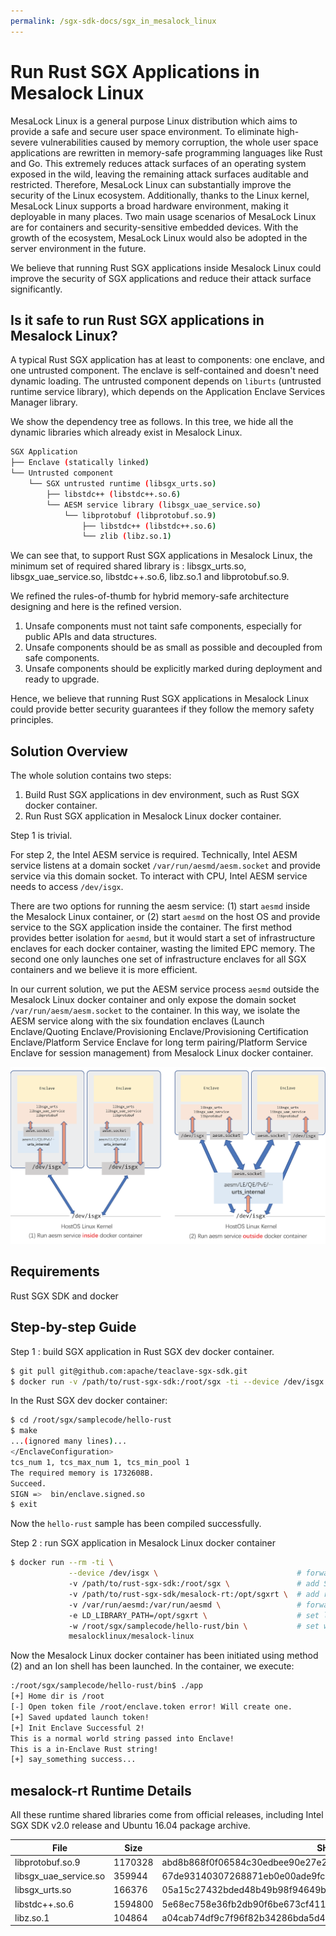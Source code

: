 ```yaml
---
permalink: /sgx-sdk-docs/sgx_in_mesalock_linux
---
```

# Run Rust SGX Applications in Mesalock Linux

MesaLock Linux is a general purpose Linux distribution which aims to provide a safe and secure user space environment. To eliminate high-severe vulnerabilities caused by memory corruption, the whole user space applications are rewritten in memory-safe programming languages like Rust and Go. This extremely reduces attack surfaces of an operating system exposed in the wild, leaving the remaining attack surfaces auditable and restricted.  Therefore, MesaLock Linux can substantially improve the security of the Linux ecosystem. Additionally, thanks to the Linux kernel, MesaLock Linux supports a broad hardware environment, making it deployable in many places. Two main usage scenarios of MesaLock Linux are for containers and security-sensitive embedded devices. With the growth of the ecosystem, MesaLock Linux would also be adopted in the server environment in the future.

We believe that running Rust SGX applications inside Mesalock Linux could improve the security of SGX applications and reduce their attack surface significantly.

## Is it safe to run Rust SGX applications in Mesalock Linux?

A typical Rust SGX application has at least to components: one enclave, and one untrusted component. The enclave is self-contained and doesn't need dynamic loading. The untrusted component depends on `liburts` (untrusted runtime service library), which depends on the Application Enclave Services Manager library.

We show the dependency tree as follows. In this tree, we hide all the dynamic libraries which already exist in Mesalock Linux.

```bash
SGX Application
├── Enclave (statically linked)
└── Untrusted component
    └── SGX untrusted runtime (libsgx_urts.so)
        ├── libstdc++ (libstdc++.so.6)
        └── AESM service library (libsgx_uae_service.so)
            └── libprotobuf (libprotobuf.so.9)
                ├── libstdc++ (libstdc++.so.6)
                └── zlib (libz.so.1)    
```

We can see that, to support Rust SGX applications in Mesalock Linux, the minimum set of required shared library is : libsgx_urts.so, libsgx_uae_service.so, libstdc++.so.6, libz.so.1 and libprotobuf.so.9.

We refined the rules-of-thumb for hybrid memory-safe architecture designing and here is the refined version.

1. Unsafe components must not taint safe components, especially for public APIs and data structures.
2. Unsafe components should be as small as possible and decoupled from safe components.
3. Unsafe components should be explicitly marked during deployment and ready to upgrade.

Hence, we believe that running Rust SGX applications in Mesalock Linux could provide better security guarantees if they follow the memory safety principles.

## Solution Overview

The whole solution contains two steps:
1. Build Rust SGX applications in dev environment, such as Rust SGX docker container.
2. Run Rust SGX application in Mesalock Linux docker container.

Step 1 is trivial.

For step 2, the Intel AESM service is required. Technically, Intel AESM service listens at a domain socket `/var/run/aesmd/aesm.socket` and provide service via this domain socket. To interact with CPU, Intel AESM service needs to access `/dev/isgx`.

There are two options for running the aesm service: (1) start `aesmd` inside the Mesalock Linux container, or (2) start `aesmd` on the host OS and provide service to the SGX application inside the container. The first method provides better isolation for `aesmd`, but it would start a set of infrastructure enclaves for each docker container, wasting the limited EPC memory. The second one only launches one set of infrastructure enclaves for all SGX containers and we believe it is more efficient.

In our current solution, we put the AESM service process `aesmd` outside the Mesalock Linux docker container and only expose the domain socket `/var/run/aesm/aesm.socket` to the container. In this way, we isolate the AESM service along with the six foundation enclaves (Launch Enclave/Quoting Enclave/Provisioning Enclave/Provisioning Certification Enclave/Platform Service Enclave for long term pairing/Platform Service Enclave for session management) from Mesalock Linux docker container.

![overview](mesa.png)

## Requirements

Rust SGX SDK and docker

## Step-by-step Guide

Step 1 : build SGX application in Rust SGX dev docker container.

```bash
$ git pull git@github.com:apache/teaclave-sgx-sdk.git
$ docker run -v /path/to/rust-sgx-sdk:/root/sgx -ti --device /dev/isgx baiduxlab/sgx-rust
```

In the Rust SGX dev docker container:

```bash
$ cd /root/sgx/samplecode/hello-rust
$ make
...(ignored many lines)...
</EnclaveConfiguration>
tcs_num 1, tcs_max_num 1, tcs_min_pool 1
The required memory is 1732608B.
Succeed.
SIGN =>  bin/enclave.signed.so
$ exit
```

Now the `hello-rust` sample has been compiled successfully.

Step 2 : run SGX application in Mesalock Linux docker container

```bash
$ docker run --rm -ti \
             --device /dev/isgx \                               # forward isgx device
             -v /path/to/rust-sgx-sdk:/root/sgx \               # add SDK
             -v /path/to/rust-sgx-sdk/mesalock-rt:/opt/sgxrt \  # add runtime lib
             -v /var/run/aesmd:/var/run/aesmd \                 # forward domain socket
             -e LD_LIBRARY_PATH=/opt/sgxrt \                    # set lib path
             -w /root/sgx/samplecode/hello-rust/bin \           # set working dir
             mesalocklinux/mesalock-linux
```
Now the Mesalock Linux docker container has been initiated using method (2) and an Ion shell has been launched. In the container, we execute:

```bash
:/root/sgx/samplecode/hello-rust/bin$ ./app
[+] Home dir is /root
[-] Open token file /root/enclave.token error! Will create one.
[+] Saved updated launch token!
[+] Init Enclave Successful 2!
This is a normal world string passed into Enclave!
This is a in-Enclave Rust string!
[+] say_something success...
```

## mesalock-rt Runtime Details

All these runtime shared libraries come from official releases, including Intel SGX SDK v2.0 release and Ubuntu 16.04 package archive.

| File | Size | SHA256 | Comes from |
| --- | --- | --- | --- |
| libprotobuf.so.9 | 1170328 | abd8b868f0f06584c30edbee90e27e2f8546ffe5bbe938922f62c5821b243925 | [libprotobuf9v5_2.6.1-1.3_amd64.deb](http://archive.ubuntu.com/ubuntu/pool/main/p/protobuf/libprotobuf9v5_2.6.1-1.3_amd64.deb) |
| libsgx_uae_service.so | 359944 | 67de93140307268871eb0e00ade9fc800bf3f45371b68ac79157c71b454edbaa | [sgx_linux_ubuntu16.04.1_x64_psw_2.0.100.40950.bin](https://download.01.org/intel-sgx/linux-2.0/sgx_linux_ubuntu16.04.1_x64_psw_2.0.100.40950.bin) |
| libsgx_urts.so | 166376 | 05a15c27432bded48b49b98f94649b4e90abaedbb4ce8f3c44baa1ff5ce2493d | [sgx_linux_ubuntu16.04.1_x64_psw_2.0.100.40950.bin](https://download.01.org/intel-sgx/linux-2.0/sgx_linux_ubuntu16.04.1_x64_psw_2.0.100.40950.bin) |
| libstdc++.so.6 | 1594800 | 5e68ec758e36fb2db90f6be673cf4112d144a2f29ba400cd5c6e0c8e56ad9408 | [libstdc++6_7.2.0-1ubuntu1~16.04_amd64.deb](https://launchpad.net/~ubuntu-toolchain-r/+archive/ubuntu/test/+files/libstdc++6_7.2.0-1ubuntu1~16.04_amd64.deb) |
| libz.so.1 | 104864 | a04cab74df9c7f96f82b34286bda5d4ee810feaac92dd2e8bcfe931d9c8baef4 | [zlib1g_1.2.11.dfsg-0ubuntu1_amd64.deb](http://us.archive.ubuntu.com/ubuntu/pool/main/z/zlib/zlib1g_1.2.11.dfsg-0ubuntu1_amd64.deb) |
